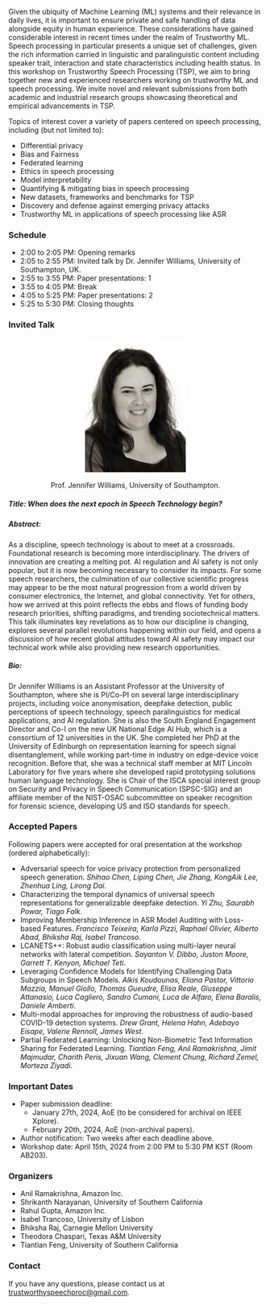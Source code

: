 Given the ubiquity of Machine Learning (ML) systems and their relevance in daily lives, it is important to ensure private and safe handling of data alongside equity in human experience. These considerations have gained considerable interest in recent times under the realm of Trustworthy ML. Speech processing in particular presents a unique set of challenges, given the rich information carried in linguistic and paralinguistic content including speaker trait, interaction and state characteristics including health status. In this workshop on Trustworthy Speech Processing (TSP), we aim to bring together new and experienced researchers working on trustworthy ML and speech processing. We invite novel and relevant submissions from both academic and industrial research groups showcasing theoretical and empirical advancements in TSP.

Topics of interest cover a variety of papers centered on speech processing, including (but not
limited to):
- Differential privacy
- Bias and Fairness
- Federated learning
- Ethics in speech processing
- Model interpretability
- Quantifying & mitigating bias in speech processing
- New datasets, frameworks and benchmarks for TSP
- Discovery and defense against emerging privacy attacks
- Trustworthy ML in applications of speech processing like ASR

### Schedule
- 2:00 to 2:05 PM: Opening remarks
- 2:05 to 2:55 PM: Invited talk by Dr. Jennifer Williams, University of Southampton, UK. 
- 2:55 to 3:55 PM: Paper presentations: 1
- 3:55 to 4:05 PM: Break
- 4:05 to 5:25 PM: Paper presentations: 2
- 5:25 to 5:30 PM: Closing thoughts

### Invited Talk

<p align="center">
  <img src="JW.jpg" width="200" alt="Dr. Jennifer Williams">
</p>

<p align="center"> Prof. Jennifer Williams, University of Southampton. </p>

##### Title: When does the next epoch in Speech Technology begin?

##### Abstract:
As a discipline, speech technology is about to meet at a crossroads. Foundational research is becoming more interdisciplinary. The drivers of innovation are creating a melting pot. AI regulation and AI safety is not only popular, but it is now becoming necessary to consider its impacts. For some speech researchers, the culmination of our collective scientific progress may appear to be the most natural progression from a world driven by consumer electronics, the Internet, and global connectivity. Yet for others, how we arrived at this point reflects the ebbs and flows of funding body research priorities, shifting paradigms, and trending sociotechnical matters. This talk illuminates key revelations as to how our discipline is changing, explores several parallel revolutions happening within our field, and opens a discussion of how recent global attitudes toward AI safety may impact our technical work while also providing new research opportunities.

##### Bio:
Dr Jennifer Williams is an Assistant Professor at the University of Southampton, where she is PI/Co-PI on several large interdisciplinary projects, including voice anonymisation, deepfake detection, public perceptions of speech technology, speech paralinguistics for medical applications, and AI regulation. She is also the South England Engagement Director and Co-I on the new UK National Edge AI Hub, which is a consortium of 12 universities in the UK. She completed her PhD at the University of Edinburgh on representation learning for speech signal disentanglement, while working part-time in industry on edge-device voice recognition. Before that, she was a technical staff member at MIT Lincoln Laboratory for five years where she developed rapid prototyping solutions human language technology. She is Chair of the ISCA special interest group on Security and Privacy in Speech Communication (SPSC-SIG) and an affiliate member of the NIST-OSAC subcommittee on speaker recognition for forensic science, developing US and ISO standards for speech.

### Accepted Papers
Following papers were accepted for oral presentation at the workshop (ordered alphabetically):

- Adversarial speech for voice privacy protection from personalized speech generation. _Shihao Chen, Liping Chen, Jie Zhang, KongAik Lee, Zhenhua Ling, Lirong Dai_.
- Characterizing the temporal dynamics of universal speech representations for generalizable deepfake detection. _Yi Zhu, Saurabh Powar, Tiago Falk_.
- Improving Membership Inference in ASR Model Auditing with Loss-based Features. _Francisco Teixeira, Karla Pizzi, Raphael Olivier, Alberto Abad, Bhiksha Raj, Isabel Trancoso_.
- LCANETS++: Robust audio classification using multi-layer neural networks with lateral competition. _Sayanton V. Dibbo, Juston Moore, Garrett T. Kenyon, Michael Teti_.
- Leveraging Confidence Models for Identifying Challenging Data Subgroups in Speech Models. _Alkis Koudounas, Eliana Pastor, Vittorio Mazzia, Manuel Giollo, Thomas Gueudre, Elisa Reale, Giuseppe Attanasio, Luca Cagliero, Sandro Cumani, Luca de Alfaro, Elena Baralis, Daniele Amberti_.
- Multi-modal approaches for improving the robustness of audio-based COVID-19 detection systems. _Drew Grant, Helena Hahn, Adebayo Eisape, Valerie Rennoll, James West_.
- Partial Federated Learning: Unlocking Non-Biometric Text Information Sharing for Federated Learning. _Tiantian Feng, Anil Ramakrishna, Jimit Majmudar, Charith Peris, Jixuan Wang, Clement Chung, Richard Zemel, Morteza Ziyadi_.

### Important Dates
- Paper submission deadline:
  - January 27th, 2024, AoE (to be considered for archival on IEEE Xplore).
  - February 20th, 2024, AoE (non-archival papers).
- Author notification: Two weeks after each deadline above.
- Workshop date: April 15th, 2024 from 2:00 PM to 5:30 PM KST (Room AB203).

### Organizers
- Anil Ramakrishna, Amazon Inc.
- Shrikanth Narayanan, University of Southern California
- Rahul Gupta, Amazon Inc.
- Isabel Trancoso, University of Lisbon
- Bhiksha Raj, Carnegie Mellon University
- Theodora Chaspari, Texas A&M University
- Tiantian Feng, University of Southern California

<!-- 

### Call for papers
We invite novel and unpublished research publications (negative results are welcome too) as well as position papers from any topic in Trustworthy Speech Processing (including ones listed above). Submissions should follow the official [ICASSP template](https://cmsworkshops.com/ICASSP2024/papers/paper_kit.php) and include a maximum of 4 pages of technical content followed by references. However, you are welcome to include supplementary material of any length after references.
Submissions are managed via OpenReview, please submit your papers [here](https://openreview.net/group?id=ICASSP/2024/Workshop/TSP). Authors have an option to publish their papers in IEEE Xplore (archival mode); if you wish to do this, please submit before January 20th.

We will also support hybrid presentations for authors who are not able to attend the workshop in person. 

-->

### Contact
If you have any questions, please contact us at trustworthyspeechproc@gmail.com.
